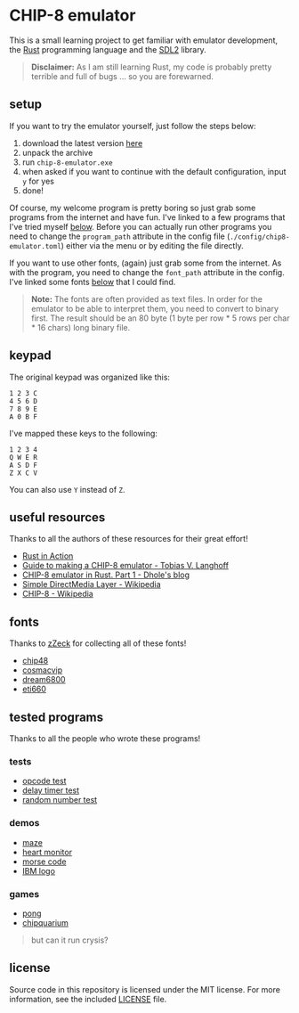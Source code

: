 # CHIP-8 emulator

This is a small learning project to get familiar with emulator development, the [Rust](https://www.rust-lang.org/)
programming language and the [SDL2](https://www.libsdl.org/index.php) library.

> **Disclaimer:** As I am still learning Rust, my code is probably pretty terrible and full of bugs ... so you are
> forewarned.

## setup

If you want to try the emulator yourself, just follow the steps below:

1. download the latest version [here](https://github.com/JakobGalaxy/chip-8-emulator/releases)
2. unpack the archive
3. run `chip-8-emulator.exe`
4. when asked if you want to continue with the default configuration, input `y` for yes
5. done!

Of course, my welcome program is pretty boring so just grab some programs from the internet and have fun. I've linked to
a few programs that I've tried myself [below](#tested-programs). Before you can actually run other programs you need to
change the `program_path` attribute in the config file (`./config/chip8-emulator.toml`) either via the menu or by
editing the file directly.

If you want to use other fonts, (again) just grab some from the internet. As with the program, you need to change
the `font_path` attribute in the config. I've linked some fonts [below](#fonts) that I could find.

> **Note:** The fonts are often provided as text files. In order for the emulator to be able to interpret them, you need
> to convert to binary first. The result should be an 80 byte (1 byte per row * 5 rows per char * 16 chars) long binary
> file.

## keypad

The original keypad was organized like this:

```
1 2 3 C
4 5 6 D
7 8 9 E
A 0 B F
```

I've mapped these keys to the following:

```
1 2 3 4
Q W E R
A S D F
Z X C V
```

You can also use `Y` instead of `Z`.

## useful resources

Thanks to all the authors of these resources for their great effort!

- [Rust in Action](https://github.com/rust-in-action)
- [Guide to making a CHIP-8 emulator - Tobias V. Langhoff](https://tobiasvl.github.io/blog/write-a-chip-8-emulator/)
- [CHIP-8 emulator in Rust. Part 1 - Dhole's blog](https://dhole.github.io/post/chip8_emu_1/)
- [Simple DirectMedia Layer - Wikipedia](https://en.wikipedia.org/wiki/Simple_DirectMedia_Layer)
- [CHIP-8 - Wikipedia](https://en.wikipedia.org/wiki/CHIP-8)

## fonts

Thanks to [zZeck](https://github.com/zZeck) for collecting all of these fonts!

- [chip48](https://github.com/mattmikolay/chip-8/files/3365168/chip48font.txt)
- [cosmacvip](https://github.com/mattmikolay/chip-8/files/3365169/cosmacvipfont.txt)
- [dream6800](https://github.com/mattmikolay/chip-8/files/3365170/dream6800font.txt)
- [eti660](https://github.com/mattmikolay/chip-8/files/3365171/eti660font.txt)

## tested programs

Thanks to all the people who wrote these programs!

### tests

- [opcode test](https://github.com/corax89/chip8-test-rom/blob/master/test_opcode.ch8)
- [delay timer test](https://github.com/mattmikolay/chip-8/blob/master/delaytimer/delay_timer_test.ch8)
- [random number test](https://github.com/mattmikolay/chip-8/blob/master/randomnumber/random_number_test.ch8)

### demos

- [maze](https://github.com/cj1128/chip8-emulator/blob/master/rom/Maze)
- [heart monitor](https://github.com/mattmikolay/chip-8/blob/master/heartmonitor/heart_monitor.ch8)
- [morse code](https://github.com/mattmikolay/chip-8/blob/master/morsecode/morse_demo.ch8)
- [IBM logo](https://github.com/loktar00/chip8/blob/master/roms/IBM%20Logo.ch8)
### games

- [pong](https://github.com/cj1128/chip8-emulator/blob/master/rom/PONG)
- [chipquarium](https://github.com/mattmikolay/chip-8/blob/master/chipquarium/chipquarium.ch8)

> but can it run crysis?

## license

Source code in this repository is licensed under the MIT license. For more information, see the included [LICENSE](https://github.com/JakobGalaxy/chip-8-emulator/blob/main/LICENSE) file.